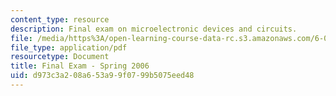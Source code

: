 ```yaml
---
content_type: resource
description: Final exam on microelectronic devices and circuits.
file: /media/https%3A/open-learning-course-data-rc.s3.amazonaws.com/6-012-microelectronic-devices-and-circuits-fall-2009/d973c3a208a653a99f0799b5075eed48_MIT6_012F09_final_s06.pdf
file_type: application/pdf
resourcetype: Document
title: Final Exam - Spring 2006
uid: d973c3a2-08a6-53a9-9f07-99b5075eed48
---
```

